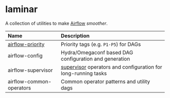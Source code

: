 # laminar
A collection of utilities to make [Airflow](https://airflow.apache.org) *smoother*.

| Name | Description |
| :--- | :---------- |
| [airflow-priority](https://github.com/airflow-laminar/airflow-priority) | Priority tags (e.g. `P1-P5`) for DAGs |
| airflow-config | Hydra/Omegaconf based DAG configuration and generation | 
| airflow-supervisor | [supervisor](http://supervisord.org) operators and configuration for long-running tasks | 
| airflow-common-operators | Common operator patterns and utility dags |
